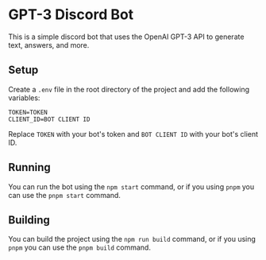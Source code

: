 # GPT-3 Discord Bot

This is a simple discord bot that uses the OpenAI GPT-3 API to generate text, answers, and more.

## Setup

Create a `.env` file in the root directory of the project and add the following variables:

```env
TOKEN=TOKEN
CLIENT_ID=BOT CLIENT ID
```

Replace `TOKEN` with your bot's token and `BOT CLIENT ID` with your bot's client ID.

## Running

You can run the bot using the `npm start` command, or if you using `pnpm` you can use the `pnpm start` command.

## Building

You can build the project using the `npm run build` command, or if you using `pnpm` you can use the `pnpm build` command.